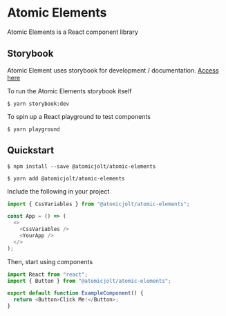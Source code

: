 # Atomic Elements

Atomic Elements is a React component library

## Storybook

Atomic Element uses storybook for development / documentation. [Access here](https://atomicjolt.github.io/atomic-elements/)

To run the Atomic Elements storybook itself
```
$ yarn storybook:dev
```

To spin up a React playground to test components
```
$ yarn playground
```

## Quickstart

```
$ npm install --save @atomicjolt/atomic-elements
```

```
$ yarn add @atomicjolt/atomic-elements
```

Include the following in your project

```js
import { CssVariables } from "@atomicjolt/atomic-elements";

const App = () => (
  <>
    <CssVariables />
    <YourApp />
  </>
);
```

Then, start using components

```js
import React from "react";
import { Button } from "@atomicjolt/atomic-elements";

export default function ExampleComponent() {
  return <Button>Click Me!</Button>;
}
```
